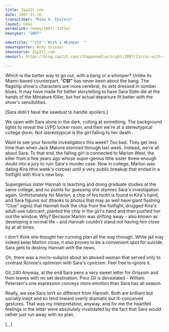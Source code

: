 ```yaml
---
title: Zap2It.com
date: 2007-11-16
transcriber: "Mika A. Epstein"
layout: news
permalink: /news/2007/:title/
newsyear: "2007"

newstitle: "'CSI': With a Whimper  "
newsreporter: Andy Grieser
newssource: Zap2It.com
newsurl: https://blog.zap2it.com/ithappenedlastnight/2007/11/csi-with-a-whim.html

---
```

Which is the better way to go out, with a bang or a whimper? Unlike its Miami-based counterpart, "**CSI"** has never been about the bang. The flagship show's characters are more cerebral, its sets dressed in somber blues. It may have made for better storytelling to have Sara Sidle die at the hands of the Miniature Killer, but her actual departure fit better with the show's sensibilities.

[Sara didn't have the sawdust to handle spoilers.]

We open with Sara alone in the dark, cutting at something. The background lights to reveal the LVPD locker room, and then we're at a stereotypical college dorm. Not stereotypical is the girl falling to her death.

Want to see your favorite investigators this week? Too bad. They get less time than when Jack Malone stormed through last week. Instead, we're all about Sara. To that end, the falling girl is connected to Marlon West, the killer from a few years ago whose super-genius little sister threw enough doubt into a jury to ruin Sara's murder case. Now in college, Marlon was dating Kira (this week's corpse) until a very public breakup that ended in a fistfight with Kira's new boy.

Supergenius sister Hannah is teaching and doing graduate studies at the same college, and no points for guessing she stymies Sara's investigation again. Unfortunately for Marlon, a chip of his tooth is found in Kira's hand, and Sara figures out (thanks to photos that may as well have giant flashing "Clue" signs) that Hannah took the chip from the fistfight, drugged Kira's adult-use lubricant, planted the chip in the girl's hand and then pushed her out the window. Why? Because Marlon was drifting away - also known as developing a normal life - and Hannah couldn't stand not having him close by at all times.

I don't think she thought her cunning plan all the way through. While jail may indeed keep Marlon close, it also proves to be a convenient spot for suicide. Sara gets to destroy Hannah with the news.

Oh, there was a micro-subplot about an abused woman that served only to contrast Ronnie's optimism with Sara's cynicism. Feel free to ignore it.

Gil_240 Anyway, at the end Sara pens a very sweet letter for Grissom and then leaves with no set destination. Poor Gil is devastated - William Petersen's one expression conveys more emotion than Sara has all season.

Really, we see Sara isn't so different from Hannah. Both are brilliant but socially inept and so tend toward overly dramatic but ill-conceived gestures. That was my interpretation, anyway, and for me the heartfelt feelings in the letter were absolutely invalidated by the fact that Sara would rather just run away with no plan.

[...]
